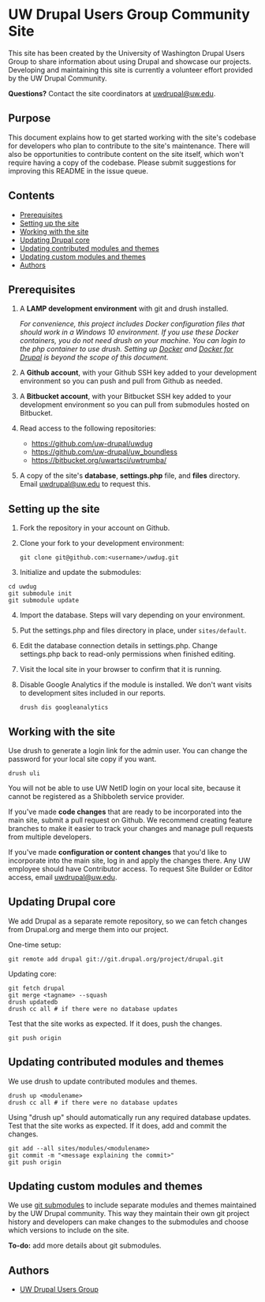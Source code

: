 # UW Drupal Users Group Community Site

This site has been created by the University of Washington Drupal Users Group to share information about using Drupal and showcase our projects. Developing and maintaining this site is currently a volunteer effort provided by the UW Drupal Community.

**Questions?** Contact the site coordinators at [uwdrupal@uw.edu](mailto:uwdrupal@uw.edu).

## Purpose
This document explains how to get started working with the site's codebase for developers who plan to contribute to the site's maintenance. There will also be opportunities to contribute content on the site itself, which won't require having a copy of the codebase. Please submit suggestions for improving this README in the issue queue.

## Contents
* [Prerequisites](#prereqs)
* [Setting up the site](#setup)
* [Working with the site](#working)
* [Updating Drupal core](#updating-core)
* [Updating contributed modules and themes](#updating-contrib)
* [Updating custom modules and themes](#updating-custom)
* [Authors](#authors)

## <a name="prereqs"></a>Prerequisites
1. A **LAMP development environment** with git and drush installed. 

    *For convenience, this project includes Docker configuration files that should work in a Windows 10 environment. If you use these Docker containers, you do not need drush on your machine. You can login to the php container to use drush. Setting up [Docker](https://docs.docker.com/) and [Docker for Drupal](https://wodby.com/docs/stacks/drupal/) is beyond the scope of this document.*
2. A **Github account**, with your Github SSH key added to your development environment so you can push and pull from Github as needed.
3. A **Bitbucket account**, with your Bitbucket SSH key added to your development environment so you can pull from submodules hosted on Bitbucket.
4. Read access to the following repositories:
    - https://github.com/uw-drupal/uwdug
    - https://github.com/uw-drupal/uw_boundless
    - https://bitbucket.org/uwartsci/uwtrumba/
5. A copy of the site's **database**, **settings.php** file, and **files** directory. Email [uwdrupal@uw.edu](mailto:uwdrupal@uw.edu) to request this.

## <a name="setup"></a>Setting up the site
1. Fork the repository in your account on Github.
2. Clone your fork to your development environment:

    `git clone git@github.com:<username>/uwdug.git`
3. Initialize and update the submodules:
```
cd uwdug
git submodule init
git submodule update
```
4. Import the database. Steps will vary depending on your environment.
5. Put the settings.php and files directory in place, under `sites/default`.
6. Edit the database connection details in settings.php. Change settings.php back to read-only permissions when finished editing.
7. Visit the local site in your browser to confirm that it is running.
8. Disable Google Analytics if the module is installed. We don't want visits to development sites included in our reports.

    `drush dis googleanalytics`

## <a name="working"></a>Working with the site

Use drush to generate a login link for the admin user. You can change the password for your local site copy if you want. 

    drush uli

You will not be able to use UW NetID login on your local site, because it cannot be registered as a Shibboleth service provider.

If you've made **code changes** that are ready to be incorporated into the main site, submit a pull request on Github. We recommend creating feature branches to make it easier to track your changes and manage pull requests from multiple developers.

If you've made **configuration or content changes** that you'd like to incorporate into the main site, log in and apply the changes there. Any UW employee should have Contributor access. To request Site Builder or Editor access, email uwdrupal@uw.edu.

## <a name="updating-core"></a>Updating Drupal core

We add Drupal as a separate remote repository, so we can fetch changes from Drupal.org and merge them into our project.

One-time setup:

    git remote add drupal git://git.drupal.org/project/drupal.git

Updating core:
```
git fetch drupal
git merge <tagname> --squash
drush updatedb
drush cc all # if there were no database updates
```

Test that the site works as expected. If it does, push the changes.

    git push origin

## <a name="updating-contrib"></a>Updating contributed modules and themes

We use drush to update contributed modules and themes.
```
drush up <modulename>
drush cc all # if there were no database updates
```

Using "drush up" should automatically run any required database updates. Test that the site works as expected. If it does, add and commit the changes.
```
git add --all sites/modules/<modulename>
git commit -m "<message explaining the commit>"
git push origin
```

## <a name="updating-custom"></a>Updating custom modules and themes

We use [git submodules](https://git-scm.com/book/en/v2/Git-Tools-Submodules) to include separate modules and themes maintained by the UW Drupal community. This way they maintain their own git project history and developers can make changes to the submodules and choose which versions to include on the site.

**To-do:** add more details about git submodules.

## <a name="authors"></a>Authors

- [UW Drupal Users Group](https://depts.washington.edu/uwdrupal/)